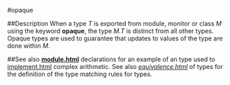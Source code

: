 
#opaque

##Description
When a type _T_ is exported from module, monitor or class _M_ using the keyword **opaque**, the type _M.T_ is distinct from all other types. Opaque types are used to guarantee that updates to values of the type are done within _M_.


##See also
**[module.html](module)** declarations for an example of an [](opaque) type used to [implement.html](implement) complex arithmetic. See also _[equivalence.html](equivalence)_ of types for the definition of the type matching rules for [](opaque) types.

